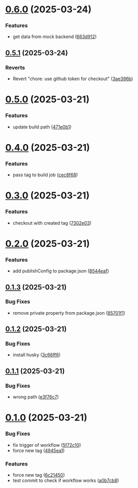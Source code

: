 # [0.6.0](https://github.com/css-ch/livo-coverage-information/compare/v0.5.1...v0.6.0) (2025-03-24)


### Features

* get data from mock backend ([663d912](https://github.com/css-ch/livo-coverage-information/commit/663d912392e228b017affac99b8f05ddcb16f751))



## [0.5.1](https://github.com/css-ch/livo-coverage-information/compare/v0.5.0...v0.5.1) (2025-03-24)


### Reverts

* Revert "chore: use github token for checkout" ([3ae396b](https://github.com/css-ch/livo-coverage-information/commit/3ae396b0c740ec355826aa2868502f1333f0a351))



# [0.5.0](https://github.com/css-ch/livo-coverage-information/compare/v0.4.0...v0.5.0) (2025-03-21)


### Features

* update build path ([471e0b1](https://github.com/css-ch/livo-coverage-information/commit/471e0b146b749897f13af4f9eef3770b89d11f8f))



# [0.4.0](https://github.com/css-ch/livo-coverage-information/compare/v0.3.0...v0.4.0) (2025-03-21)


### Features

* pass tag to build job ([cec8f68](https://github.com/css-ch/livo-coverage-information/commit/cec8f68ff02c548a02a1dbdb81251a7cd5542f67))



# [0.3.0](https://github.com/css-ch/livo-coverage-information/compare/v0.2.0...v0.3.0) (2025-03-21)


### Features

* checkout with created tag ([7302e03](https://github.com/css-ch/livo-coverage-information/commit/7302e03f04564ccf53886d861dba7d86487a7315))



# [0.2.0](https://github.com/css-ch/livo-coverage-information/compare/v0.1.3...v0.2.0) (2025-03-21)


### Features

* add publishConfig to package.json ([8544eaf](https://github.com/css-ch/livo-coverage-information/commit/8544eafbd8964d982070d1ee01742cb1f659e66f))



## [0.1.3](https://github.com/css-ch/livo-coverage-information/compare/v0.1.2...v0.1.3) (2025-03-21)


### Bug Fixes

* remove private property from package.json ([85701f1](https://github.com/css-ch/livo-coverage-information/commit/85701f1dd56fc6f205b53eafbc6f7c06107d8e35))



## [0.1.2](https://github.com/css-ch/livo-coverage-information/compare/v0.1.1...v0.1.2) (2025-03-21)


### Bug Fixes

* install husky ([3c66ff6](https://github.com/css-ch/livo-coverage-information/commit/3c66ff60b749910b9a92d26a2957c7960db09a17))



## [0.1.1](https://github.com/css-ch/livo-coverage-information/compare/v0.1.0...v0.1.1) (2025-03-21)


### Bug Fixes

* wrong path ([e3f76c7](https://github.com/css-ch/livo-coverage-information/commit/e3f76c70abcdde8c04f4182e79cd8511622c3db0))



# [0.1.0](https://github.com/css-ch/livo-coverage-information/compare/a0b7cb8feb8f65eb045e7ea87c70ecbfa9e7f102...v0.1.0) (2025-03-21)


### Bug Fixes

* fix trigger of workflow ([5f72c10](https://github.com/css-ch/livo-coverage-information/commit/5f72c1022e13edfa973e7bb45880d26ef8613d81))
* force new tag ([4945ea1](https://github.com/css-ch/livo-coverage-information/commit/4945ea14924cad1bc799751959e08ae666a495b1))


### Features

* force new tag ([6c21450](https://github.com/css-ch/livo-coverage-information/commit/6c214506b52b2acf0a80ebd5841e1cd49ba5e8c6))
* test commit to check if workflow works ([a0b7cb8](https://github.com/css-ch/livo-coverage-information/commit/a0b7cb8feb8f65eb045e7ea87c70ecbfa9e7f102))



